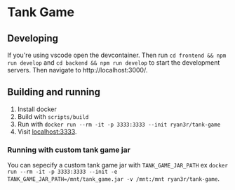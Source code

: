 # Tank Game

## Developing

If you're using vscode open the devcontainer.  Then run `cd frontend && npm run develop` and `cd backend && npm run develop` to start the development servers.  Then navigate to http://localhost:3000/.

## Building and running

1. Install docker
2. Build with `scripts/build`
3. Run with `docker run --rm -it -p 3333:3333 --init ryan3r/tank-game`
4. Visit [localhost:3333](http://localhost:3333/).

### Running with custom tank game jar

You can sepecify a custom tank game jar with `TANK_GAME_JAR_PATH` ex `docker run --rm -it -p 3333:3333 --init -e TANK_GAME_JAR_PATH=/mnt/tank_game.jar -v /mnt:/mnt ryan3r/tank-game`.
